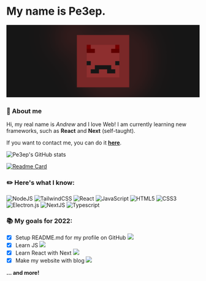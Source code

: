 # My name is Pe3ep.
![Banner](https://github.com/pe3ep/pe3ep/blob/main/git/assets/banner.png)
### :briefcase: About me
Hi, my real name is _Andrew_ and I love Web! I am currently learning new frameworks, such as **React** and **Next** (self-taught).

If you want to contact me, you can do it **[here](https://pe3ep.ru/discord)**.

![Pe3ep's GitHub stats](https://github-readme-stats.vercel.app/api?username=Pe3ep&show_icons=true&theme=react)

[![Readme Card](https://github-readme-stats.vercel.app/api/pin/?username=Pe3ep&repo=pe3ep-web&theme=react)](https://github.com/pe3ep/ion-app)

### :pencil2: Here's what I know:
![NodeJS](https://img.shields.io/badge/node.js-6DA55F?style=for-the-badge&logo=node.js&logoColor=white)
![TailwindCSS](https://img.shields.io/badge/tailwindcss-%2338B2AC.svg?style=for-the-badge&logo=tailwind-css&logoColor=white)
![React](https://img.shields.io/badge/react-%2320232a.svg?style=for-the-badge&logo=react&logoColor=%2361DAFB)
![JavaScript](https://img.shields.io/badge/javascript-%23323330.svg?style=for-the-badge&logo=javascript&logoColor=%23F7DF1E)
![HTML5](https://img.shields.io/badge/html5-%23E34F26.svg?style=for-the-badge&logo=html5&logoColor=white)
![CSS3](https://img.shields.io/badge/css3-%231572B6.svg?style=for-the-badge&logo=css3&logoColor=white)
![Electron.js](https://img.shields.io/badge/Electron-191970?style=for-the-badge&logo=Electron&logoColor=white)
![NextJS](https://img.shields.io/badge/next.js-000000?style=for-the-badge&logo=nextdotjs&logoColor=white)
![Typescript](https://img.shields.io/badge/TypeScript-007ACC?style=for-the-badge&logo=typescript&logoColor=white)

### :books: My goals for 2022:
- [x] Setup README.md for my profile on GitHub ![](https://us-central1-progress-markdown.cloudfunctions.net/progress/100)
- [x] Learn JS ![](https://us-central1-progress-markdown.cloudfunctions.net/progress/100)
- [x] Learn React with Next ![](https://us-central1-progress-markdown.cloudfunctions.net/progress/100)
- [x] Make my website with blog ![](https://us-central1-progress-markdown.cloudfunctions.net/progress/100) 

**... and more!**
